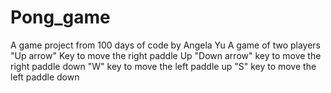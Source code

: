 # Pong_game 
A game project from 100 days of code by Angela Yu
A game of two players
"Up arrow" Key to move the right paddle Up
"Down arrow" key to move the right paddle down
"W" key to move the left paddle up
"S" key to move the left paddle down
